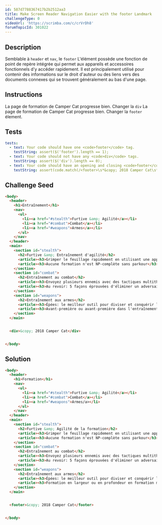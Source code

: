 ```yaml
---
id: 587d7788367417b2b2512aa3
title: Make Screen Reader Navigation Easier with the footer Landmark
challengeType: 0
videoUrl: 'https://scrimba.com/c/crVrDh8'
forumTopicId: 301022
---
```


## Description
<section id='description'>
Semblable à <code>header</code> et <code>nav</code>, le <code>footer</code> L'élément possède une fonction de point de repère intégrée qui permet aux appareils et accessoires fonctionnels d'y accéder rapidement. Il est principalement utilisé pour contenir des informations sur le droit d'auteur ou des liens vers des documents connexes qui se trouvent généralement au bas d'une page.
</section>

## Instructions
<section id='instructions'>
La page de formation de Camper Cat progresse bien. Changer la <code>div</code> La page de formation de Camper Cat progresse bien. Changer la  <code>footer</code> élement.
</section>

## Tests
<section id='tests'>

```yml
tests:
  - text: Your code should have one <code>footer</code> tag.
    testString: assert($('footer').length == 1);
  - text: Your code should not have any <code>div</code> tags.
    testString: assert($('div').length == 0);
  - text: Your code should have an opening and closing <code>footer</code> tag.
    testString: assert(code.match(/<footer>\s*&copy; 2018 Camper Cat\s*<\/footer>/g));

```

</section>

## Challenge Seed
<section id='challengeSeed'>

<div id='html-seed'>

```html
<body>
  <header>
    <h1>Entraînement</h1>
    <nav>
      <ul>
        <li><a href="#stealth">Furtive &amp; Agilité</a></li>
        <li><a href="#combat">Combat</a></li>
        <li><a href="#weapons">Armes</a></li>
      </ul>
    </nav>
  </header>
  <main>
    <section id="stealth">
      <h2>Furtive &amp; Entraînement d'agilité</h2>
      <article><h3>Grimper le feuillage rapidement en utilisant une approche d'arbre couvrant minimum</h3></article>
      <article><h3>Aucune formation n'est NP-complète sans parkour</h3></article>
    </section>
    <section id="combat">
      <h2>Entraînement au combat</h2>
      <article><h3>Envoyez plusieurs ennemis avec des tactiques multithread</h3></article>
      <article><h3>Au revoir: 5 façons éprouvées d'éliminer un adversaire</h3></article>
    </section>
    <section id="weapons">
      <h2>Entraînement aux armes</h2>
      <article><h3>Épées: le meilleur outil pour diviser et conquérir littéralement</h3></article>
      <article><h3>Avant-première ou avant-première dans l'entraînement multi-armes?</h3></article>
    </section>
  </main>


  <div>&copy; 2018 Camper Cat</div>


</body>
```

</div>



</section>

## Solution
<section id='solution'>

```html
<body>
  <header>
    <h1>Formation</h1>
    <nav>
      <ul>
        <li><a href="#stealth">Furtive &amp; Agilité</a></li>
        <li><a href="#combat">Combat</a></li>
        <li><a href="#weapons">Armes/a></li>
      </ul>
    </nav>
  </header>
  <main>
    <section id="stealth">
      <h2>Furtive &amp; Agilité de la formation</h2>
      <article><h3>Grimper le feuillage rapidement en utilisant une approche d'arbre couvrant minimum</h3></article>
      <article><h3>Aucune formation n'est NP-complète sans parkour</h3></article>
    </section>
    <section id="combat">
      <h2>Entraînement au combat</h2>
      <article><h3>Envoyez plusieurs ennemis avec des tactiques multithread</h3></article>
      <article><h3>Au revoir: 5 façons éprouvées d'éliminer un adversaire</h3></article>
    </section>
    <section id="weapons">
      <h2>Entraînement aux armes</h2>
      <article><h3>Épées: le meilleur outil pour diviser et conquérir littéralement</h3></article>
      <article><h3>Formation en largeur ou en profondeur en formation multi-armes?</h3></article>
    </section>
  </main>


  <footer>&copy; 2018 Camper Cat</footer>


</body>
```

</section>
